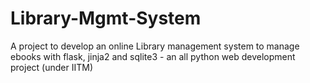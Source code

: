 # Library-Mgmt-System
A project to develop an online Library management system to manage ebooks with flask, jinja2 and sqlite3 - an all python web development project (under IITM)
